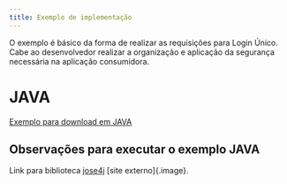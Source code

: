 ```yaml
---
title: Exemplo de implementação
---
```


O exemplo é básico da forma de realizar as requisições para Login Único.
Cabe ao desenvolvedor realizar a organização e aplicação da segurança
necessária na aplicação consumidora.

# JAVA

[Exemplo para download em JAVA]()

## **Observações para executar o exemplo JAVA**

Link para biblioteca [jose4j]() [site externo]{.image}.
